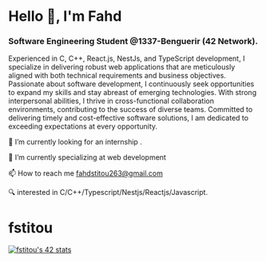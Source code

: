   # Hello 👋, I'm Fahd


### Software Engineering Student @1337-Benguerir (42 Network).










Experienced in C, C++, React.js, NestJs, and TypeScript development, I specialize in delivering robust web applications that are meticulously aligned with both technical requirements and business objectives. Passionate about software development, I continuously seek opportunities to expand my skills and stay abreast of emerging technologies. With strong interpersonal abilities, I thrive in cross-functional collaboration environments, contributing to the success of diverse teams. Committed to delivering timely and cost-effective software solutions, I am dedicated to exceeding expectations at every opportunity.





  🔭 I’m currently looking for an internship .

  🌱 I’m currently specializing at web development

  📫 How to reach me fahdstitou263@gmail.com

  🔍 interested in C/C++/Typescript/Nestjs/Reactjs/Javascript.



# fstitou


[![fstitou's 42 stats](https://badge.mediaplus.ma/binary/fstitou?1337Badge=off)](https://github.com/oakoudad/badge42)




